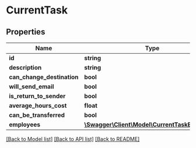 # CurrentTask

## Properties

 Name                       | Type                                                                      | Description | Notes      
----------------------------|---------------------------------------------------------------------------|-------------|------------
 **id**                     | **string**                                                                |             | [optional] 
 **description**            | **string**                                                                |             | [optional] 
 **can_change_destination** | **bool**                                                                  |             | [optional] 
 **will_send_email**        | **bool**                                                                  |             | [optional] 
 **is_return_to_sender**    | **bool**                                                                  |             | [optional] 
 **average_hours_cost**     | **float**                                                                 |             | [optional] 
 **can_be_transferred**     | **bool**                                                                  |             | [optional] 
 **employees**              | [**\Swagger\Client\Model\CurrentTaskEmployee[]**](CurrentTaskEmployee.md) |             | [optional] 

[[Back to Model list]](../../README.md#documentation-for-models) [[Back to API list]](../../README.md#documentation-for-api-endpoints) [[Back to README]](../../README.md)


